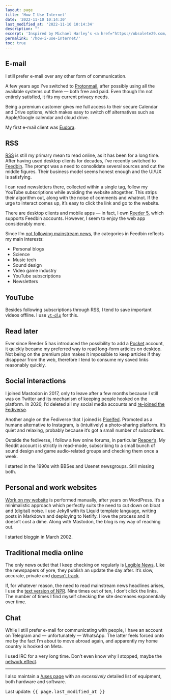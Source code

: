 ```yaml
---
layout: page
title: 'How I Use Internet'
date: '2022-11-10 10:14:30'
last_modified_at: '2022-11-10 10:14:34'
description: ""
excerpt: 'Inspired by Michael Harley’s <a href="https://obsolete29.com/posts/2022/11/07/how-i-internet/">How I internet</a>, which was inspired by Cassey Lottman’s, <a href="https://www.cassey.dev/posts/2022-11-05-my-internet/">My Internet</a>, I’m sharing how I spend my time online.'
permalink: '/how-i-use-internet/'
toc: true
---
```

## E-mail

I still prefer e-mail over any other form of communication.

A few years ago I’ve switched to [Protonmail](https://proton.me), after possibly using all the available systems out there — both free and paid. Even though I’m not entirely satisfied, it fits my current privacy needs.

Being a premium customer gives me full access to their secure Calendar and Drive options, which makes easy to switch off alternatives such as Apple/Google calendar and cloud drive.

My first e-mail client was [Eudora](https://en.wikipedia.org/wiki/Eudora_(email_client)).

## RSS

[RSS](https://en.wikipedia.org/wiki/RSS) is still my primary mean to read online, as it has been for a long time. After having used desktop clients for decades, I’ve recently switched to [Feedbin](https://feedbin.com/). The prompt was a need to consolidate several sources and cut the middle figures. Their business model seems honest enough and the UI/UX is satisfying.

I can read newsletters there, collected within a single tag, follow my YouTube subscriptions while avoiding the website altogether. This strips their algorithm out, along with the noise of comments and whatnot. If the urge to interact comes up, it’s easy to click the link and go to the website.

There are desktop clients and mobile apps — in fact, I own [Reeder 5](https://reederapp.com/), which supports Feedbin accounts. However, I seem to enjoy the web app considerably more.

Since I’m [not following mainstream news](/blog/degrowth/), the categories in Feedbin reflects my main interests:

- Personal blogs
- Science
- Music tech
- Sound design
- Video game industry
- YouTube subscriptions
- Newsletters

## YouTube

Besides following subscriptions through RSS, I tend to save important videos offline. I use [`yt-dlp`](https://github.com/yt-dlp/yt-dlp) for this.

## Read later

Ever since Reeder 5 has introduced the possibility to add a [Pocket](https://getpocket.com/) account, it quickly became my preferred way to read long-form articles on desktop. Not being on the premium plan makes it impossible to keep articles if they disappear from the web, therefore I tend to consume my saved links reasonably quickly.

## Social interactions

I joined Mastodon in 2017, only to leave after a few months because I still was on Twitter and its mechanism of keeping people hooked on the platform. In 2020, I’d deleted all my social media accounts and [re-joined the Fediverse](https://indieweb.social/web/@m2m).

Another angle on the Fediverse that I joined is [Pixelfed](https://pixelfed.social/@m2m). Promoted as a humane alternative to Instagram, is (intuitively) a photo-sharing platform. It’s quiet and relaxing, probably because it’s got a small number of subscribers.

Outside the fediverse, I follow a few onine forums, in particular [Reaper’s](https://forum.cockos.com/forumdisplay.php?f=20). My Reddit account is strictly in read-mode, subscribing to a small bunch of sound design and game audio-related groups and checking them once a week.

I started in the 1990s with BBSes and Usenet newsgroups. Still missing both.

## Personal and work websites

[Work on my website](/colophon/) is performed manually, after years on WordPress. It’s a minimalistic approach which perfectly suits the need to cut down on bloat and (digital) noise. I use Jekyll with its Liquid template language, writing posts in Markdown and deploying to Netlify. I love the process and it doesn’t cost a dime. Along with Mastodon, the blog is my way of reaching out.

I started bloggin in March 2002.

## Traditional media online

The only news outlet that I keep checking on regularly is [Legible News](https://legiblenews.com/). Like the newspapers of yore, they publish an update the day after. It’s slow, accurate, private and [doesn’t track](https://legiblenews.com/about).

If, for whatever reason, the need to read mainstream news headlines arises, I use the [text version of NPR](https://text.npr.org/). Nine times out of ten, I don’t click the links. The number of times I find myself checking the site decreases exponentially over time.

## Chat

While I still prefer e-mail for communicating with people, I have an account on Telegram and — unfortunately — WhatsApp. The latter feels forced onto me by the fact I’m about to move abroad again, and apparently my home country is hooked on Meta.

I used IRC for a very long time. Don’t even know why I stopped, maybe the [network effect](https://en.wikipedia.org/wiki/Network_effect).

---

I also maintain a [/uses page](/uses/) with an *excessively* detailed list of equipment, both hardware and software.

<span class="p-category dt-updated rounded initialism border bg-light py-2 px-2">Last update: <kbd>{{ page.last_modified_at }}</kbd></span>